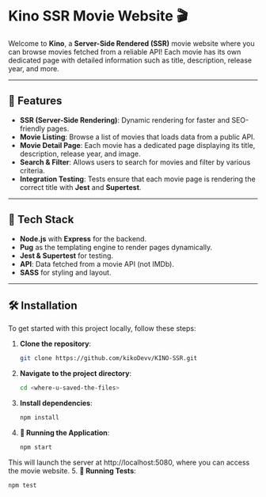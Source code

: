 # Kino SSR Movie Website 🎬

Welcome to **Kino**, a **Server-Side Rendered (SSR)** movie website where you can browse movies fetched from a reliable API! Each movie has its own dedicated page with detailed information such as title, description, release year, and more.

---

## 🚀 Features

- **SSR (Server-Side Rendering)**: Dynamic rendering for faster and SEO-friendly pages.
- **Movie Listing**: Browse a list of movies that loads data from a public API.
- **Movie Detail Page**: Each movie has a dedicated page displaying its title, description, release year, and image.
- **Search & Filter**: Allows users to search for movies and filter by various criteria.
- **Integration Testing**: Tests ensure that each movie page is rendering the correct title with **Jest** and **Supertest**.

---

## 🔧 Tech Stack

- **Node.js** with **Express** for the backend.
- **Pug** as the templating engine to render pages dynamically.
- **Jest & Supertest** for testing.
- **API**: Data fetched from a movie API (not IMDb).
- **SASS** for styling and layout.
  
---

## 🛠️ Installation

To get started with this project locally, follow these steps:

1. **Clone the repository**:
   ```bash
   git clone https://github.com/kikoDevv/KINO-SSR.git
2. **Navigate to the project directory**:
   ```bash
   cd <where-u-saved-the-files>
3. **Install dependencies**:
   ```bash
   npm install
4. **🚀 Running the Application**:
   ```bash
   npm start
This will launch the server at http://localhost:5080, where you can access the movie website.
5. **🧪 Running Tests**:
   ```bash
  npm test

